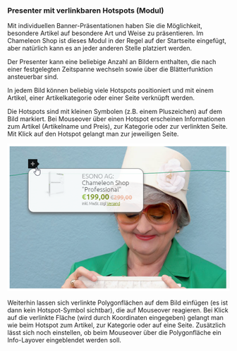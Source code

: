 ### Presenter mit verlinkbaren Hotspots (Modul)

Mit individuellen Banner-Präsentationen haben Sie die Möglichkeit, besondere Artikel auf besondere Art und Weise zu präsentieren. Im Chameleon Shop ist dieses Modul in der Regel auf der Startseite eingefügt, aber natürlich kann es an jeder anderen Stelle platziert werden.

Der Presenter kann eine beliebige Anzahl an Bildern enthalten, die nach einer festgelegten Zeitspanne wechseln sowie über die Blätterfunktion ansteuerbar sind.

In jedem Bild können beliebig viele Hotspots positioniert und mit einem Artikel, einer Artikelkategorie oder einer Seite verknüpft werden.

Die Hotspots sind mit kleinen Symbolen (z.B. einem Pluszeichen) auf dem Bild markiert. Bei Mouseover über einen Hotspot erscheinen Informationen zum Artikel (Artikelname und Preis), zur Kategorie oder zur verlinkten Seite. Mit Klick auf den Hotspot gelangt man zur jeweiligen Seite.

![](bild46.png)

Weiterhin lassen sich verlinkte Polygonflächen auf dem Bild einfügen (es ist dann kein Hotspot-Symbol sichtbar), die auf Mouseover reagieren. Bei Klick auf die verlinkte Fläche (wird durch Koordinaten eingegeben) gelangt man wie beim Hotspot zum Artikel, zur Kategorie oder auf eine Seite. Zusätzlich lässt sich noch einstellen, ob beim Mouseover über die Polygonfläche ein Info-Layover eingeblendet werden soll.